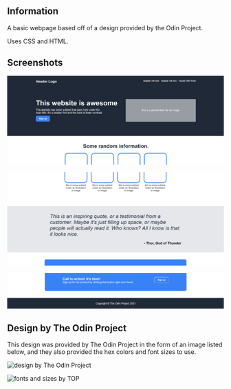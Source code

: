 ## Information

A basic webpage based off of a design provided by the Odin Project.

Uses CSS and HTML. 

## Screenshots

<!-- ![](https://github.com/Madeline0421/landing-page/blob/main/image-previews/intro-and-header.png?raw=true) -->

![Intro and Header](image-previews/intro-and-header.png)

![Info and Quote](image-previews/info-and-quote.png)

![Call to Action and Copyright](image-previews/call-to-action-and-copyright.png)

## Design by The Odin Project

This design was provided by The Odin Project in the form of an image listed below, and they also provided the hex colors and font sizes to use. 

![design by The Odin Project](https://cdn.statically.io/gh/TheOdinProject/curriculum/81a5d553f4073e593d23a6ab00d50eef8620796d/foundations/html_css/project/imgs/01.png)

![fonts and sizes by TOP](https://cdn.statically.io/gh/TheOdinProject/curriculum/81a5d553f4073e593d23a6ab00d50eef8620796d/foundations/html_css/project/imgs/02.png)